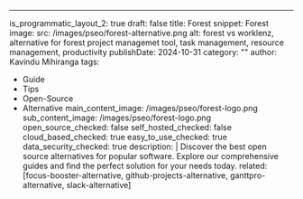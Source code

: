 ---
is_programmatic_layout_2: true
draft: false
title: Forest
snippet: Forest
image:
  src: /images/pseo/forest-alternative.png
  alt: forest vs worklenz, alternative for forest project managemet tool, task management, resource management, productivity
publishDate: 2024-10-31
category: ""
author: Kavindu Mihiranga
tags:
  - Guide
  - Tips
  - Open-Source
  - Alternative
main_content_image: /images/pseo/forest-logo.png
sub_content_image: /images/pseo/forest-logo.png
open_source_checked: false
self_hosted_checked: false
cloud_based_checked: true
easy_to_use_checked: true
data_security_checked: true
description: |
   Discover the best open source alternatives for popular software. Explore our comprehensive guides and find the perfect solution for your needs today.
related: [focus-booster-alternative, github-projects-alternative, ganttpro-alternative, slack-alternative]